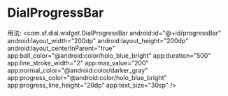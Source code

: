 # DialProgressBar
用法:
 <com.sf.dial.widget.DialProgressBar
            android:id="@+id/progressBar"
            android:layout_width="200dp"
            android:layout_height="200dp"
            android:layout_centerInParent="true"
            app:ball_color="@android:color/holo_blue_bright"
            app:duration="500"
            app:line_stroke_width="2"
            app:max_value="200"
            app:normal_color="@android:color/darker_gray"
            app:progress_color="@android:color/holo_blue_bright"
            app:progress_line_height="20dp"
            app:text_size="30sp" />
            

            

